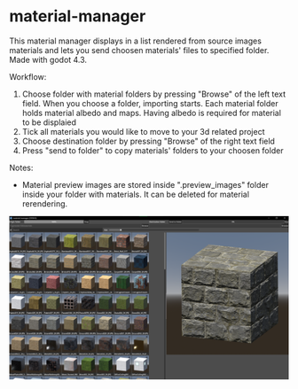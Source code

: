 # material-manager
This material manager displays in a list rendered from source images materials and lets you send choosen materials' files to specified folder. Made with godot 4.3.

Workflow:
1. Choose folder with material folders by pressing "Browse" of the left text field. When you choose a folder, importing starts. Each material folder holds material albedo and maps. Having albedo is required for material to be displaied
2. Tick all materials you would like to move to your 3d related project
3. Choose destination folder by pressing "Browse" of the right text field
4. Press "send to folder" to copy materials' folders to your choosen folder

Notes:
- Material preview images are stored inside ".preview_images" folder inside your folder with materials. It can be deleted for material rerendering.

![image](mm.png)
